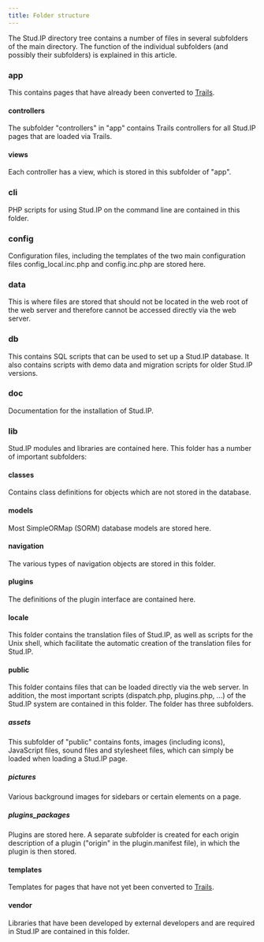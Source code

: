 ```yaml
---
title: Folder structure
---
```


The Stud.IP directory tree contains a number of files in several subfolders of the main directory. The function of the individual subfolders (and possibly their subfolders) is explained in this article.

### app

This contains pages that have already been converted to [Trails](Trails).

#### controllers

The subfolder "controllers" in "app" contains Trails controllers for all Stud.IP pages that are loaded via Trails.

#### views

Each controller has a view, which is stored in this subfolder of "app".

### cli

PHP scripts for using Stud.IP on the command line are contained in this folder.

### config

Configuration files, including the templates of the two main configuration files config_local.inc.php and config.inc.php are stored here.

### data

This is where files are stored that should not be located in the web root of the web server and therefore cannot be accessed directly via the web server.

### db

This contains SQL scripts that can be used to set up a Stud.IP database. It also contains scripts with demo data and migration scripts for older Stud.IP versions.

### doc

Documentation for the installation of Stud.IP.

### lib

Stud.IP modules and libraries are contained here. This folder has a number of important subfolders:

#### classes

Contains class definitions for objects which are not stored in the database.

#### models

Most SimpleORMap (SORM) database models are stored here.

#### navigation

The various types of navigation objects are stored in this folder.

#### plugins

The definitions of the plugin interface are contained here.

#### locale

This folder contains the translation files of Stud.IP, as well as scripts for the Unix shell, which facilitate the automatic creation of the translation files for Stud.IP.

#### public

This folder contains files that can be loaded directly via the web server. In addition, the most important scripts (dispatch.php, plugins.php, ...) of the Stud.IP system are contained in this folder. The folder has three subfolders.

##### assets

This subfolder of "public" contains fonts, images (including icons), JavaScript files, sound files and stylesheet files, which can simply be loaded when loading a Stud.IP page.

##### pictures

Various background images for sidebars or certain elements on a page.

##### plugins_packages

Plugins are stored here. A separate subfolder is created for each origin description of a plugin ("origin" in the plugin.manifest file), in which the plugin is then stored.

#### templates

Templates for pages that have not yet been converted to [Trails](Trails).

#### vendor

Libraries that have been developed by external developers and are required in Stud.IP are contained in this folder.
